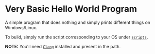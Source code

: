 # Very Basic Hello World Program

A simple program that does nothing and simply prints different things on Windows/Linux.

To build, simply run the script corresponding to your OS under [`scripts`](/scripts/).

**NOTE:** You'll need [`Clang`](https://releases.llvm.org/12.0.0/tools/clang/docs/index.html) installed and present in the path.
